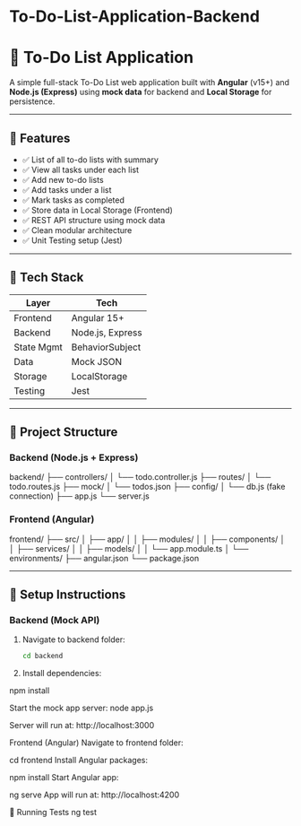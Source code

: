 # To-Do-List-Application-Backend

# 📝 To-Do List Application

A simple full-stack To-Do List web application built with **Angular** (v15+) and **Node.js (Express)** using **mock data** for backend and **Local Storage** for persistence.

---

## 📌 Features

- ✅ List of all to-do lists with summary
- ✅ View all tasks under each list
- ✅ Add new to-do lists
- ✅ Add tasks under a list
- ✅ Mark tasks as completed
- ✅ Store data in Local Storage (Frontend)
- ✅ REST API structure using mock data
- ✅ Clean modular architecture
- ✅ Unit Testing setup (Jest)

---

## 🔧 Tech Stack

| Layer      | Tech         |
|------------|--------------|
| Frontend   | Angular 15+  |
| Backend    | Node.js, Express |
| State Mgmt | BehaviorSubject |
| Data       | Mock JSON    |
| Storage    | LocalStorage |
| Testing    | Jest         |

---

## 📁 Project Structure

### Backend (Node.js + Express)

backend/ ├── controllers/ │ └── todo.controller.js ├── routes/ │ └── todo.routes.js ├── mock/ │ └── todos.json ├── config/ │ └── db.js (fake connection) ├── app.js └── server.js

### Frontend (Angular)
frontend/ ├── src/ │ ├── app/ │ │ ├── modules/ │ │ ├── components/ │ │ ├── services/ │ │ ├── models/ │ │ └── app.module.ts │ └── environments/ ├── angular.json └── package.json

---

## 🚀 Setup Instructions

### Backend (Mock API)

1. Navigate to backend folder:
   ```bash
   cd backend

2. Install dependencies:

npm install

Start the mock app server:
node app.js

Server will run at:
http://localhost:3000

Frontend (Angular)
Navigate to frontend folder:

cd frontend
Install Angular packages:

npm install
Start Angular app:

ng serve
App will run at: http://localhost:4200

🧪 Running Tests
ng test

